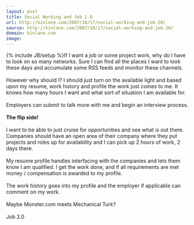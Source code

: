 ```yaml
---
layout: post
title: Social Working and Job 2.0
url: http://kinlane.com/2007/10/17/social-working-and-job-20/
source: http://kinlane.com/2007/10/17/social-working-and-job-20/
domain: kinlane.com
image: 
---
```

{% include JB/setup %}If I want a job or some project work, why do I have to look on so many networks. Sure I can find all the places I want to look these days and accumulate some RSS feeds and monitor these channels.<br /><br />However why should I? I should just turn on the available light and based upon my resume, work history and profile the work just comes to me. It knows how many hours I want and what sort of situation I am available for.<br /><br />Employers can submit to talk more with me and begin an interview process.<br /><br /><span style="font-weight: bold;">The flip side!</span><br /><br />I want to be able to just cruise for opportunities and see what is out there. Companies should have an open area of their company where they put projects and roles up for availability and I can pick up 2 hours of work, 2 days there.<br /><br />My resume profile handles interfacing with the companies and lets them know I am qualified. I get the work done, and if all requirements are met money / compensation is awarded to my profile.<br /><br />The work history goes into my profile and the employer if applicable can comment on my work.<br /><br />Maybe Monster.com meets Mechanical Turk?<br /><br />Job 2.0